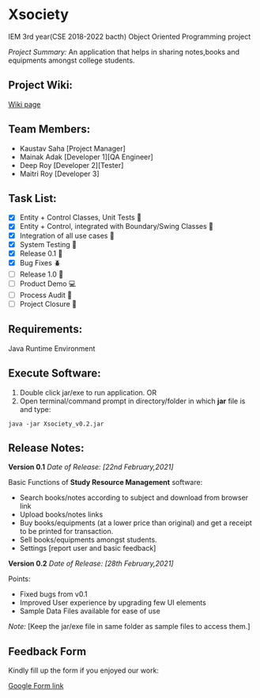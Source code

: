 # Xsociety
IEM 3rd year(CSE 2018-2022 bacth) Object Oriented Programming project

_Project Summary:_
An application that helps in sharing notes,books and equipments amongst college students.


## Project Wiki:
[Wiki page](http://103.127.146.165/wiki/index.php?title=Xsociety:Main)

## Team Members:
- Kaustav Saha [Project Manager]
- Mainak Adak [Developer 1][QA Engineer]
- Deep Roy [Developer 2][Tester]
- Maitri Roy [Developer 3]

## Task List:
- [x] Entity + Control Classes, Unit Tests :open_file_folder:
- [x] Entity + Control, integrated with Boundary/Swing Classes :link:
- [x] Integration of all use cases :nut_and_bolt:
- [x] System Testing :wrench:
- [x] Release 0.1 :checkered_flag:
- [x] Bug Fixes :beetle:
- [ ] Release 1.0 :checkered_flag:
- [ ] Product Demo :computer:
- [ ] Process Audit :notebook:
- [ ] Project Closure :confetti_ball:

## Requirements:
Java Runtime Environment

## Execute Software:
1. Double click jar/exe to run application.
OR
2. Open terminal/command prompt in directory/folder in which **jar** file is and type:
```
java -jar Xsociety_v0.2.jar
```

## Release Notes:
**Version 0.1**
_Date of Release: [22nd February,2021]_

Basic Functions of **Study Resource Management** software:
- Search books/notes according to subject and download from browser link
- Upload books/notes links
- Buy books/equipments (at a lower price than original) and get a receipt to be printed for transaction.
- Sell books/equipments amongst students.
- Settings [report user and basic feedback]

**Version 0.2**
_Date of Release: [28th February,2021]_

Points:
- Fixed bugs from v0.1
- Improved User experience by upgrading few UI elements
- Sample Data Files available for ease of use

_Note:_
[Keep the jar/exe file in same folder as sample files to access them.]

## Feedback Form
Kindly fill up the form if you enjoyed our work:

[Google Form link](https://forms.gle/pVtEGphDvVV4FTgv6)